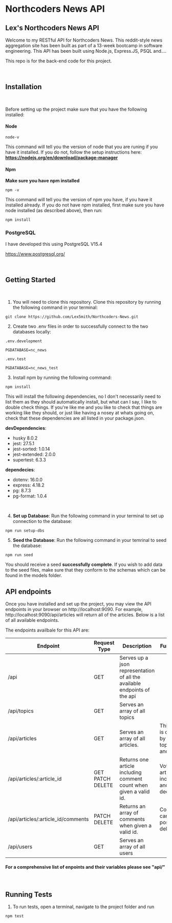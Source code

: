 # Northcoders News API

## Lex's Northcoders News API

Welcome to my RESTful API for Northcoders News. This reddit-style news aggregation site has been built as part of a 13-week bootcamp in software engineering. This API has been built using Node.js, Express.JS, PSQL and....

This repo is for the back-end code for this project. 

<br>

## Installation

<br>


Before setting up the project make sure that you have the following installed: 

#### Node

```
node-v
```

This command will tell you the version of node that you are runing if you have it installed. If you do not, follow the setup instructions here: 
**https://nodejs.org/en/download/package-manager**

#### Npm 

**Make sure you have npm installed**

```
npm -v
```

This command will tell you the version of npm you have, if you have it installed already. If you do not have npm installed, first make sure you have node installed (as described above), then run:

```
npm install
```

### PostgreSQL

I have developed this using PostgreSQL V15.4

https://www.postgresql.org/

<br>

## Getting Started
<br>

1. You will need to clone this repository. Clone this repository by running the following command in your terminal: 

```
git clone https://github.com/Lex5mith/Northcoders-News.git
```

2. Create two .env files in order to successfully connect to the two databases locally:

`.env.development` 
```
PGDATABASE=nc_news
```

`.env.test`
```
PGDATABASE=nc_news_test
```

3. Install npm by running the following command:

```
npm install
```
 
This will install the following dependencies, no I don't necessarily need to list them as they should automatically install, but what can I say, I like to double check things. If you're like me and you like to check that things are working like they should, or just like having a nosey at whats going on, check that these dependencies are all listed in your package.json.  

**devDependencies**:
 - husky 8.0.2
 - jest: 27.5.1
 - jest-sorted: 1.0.14
 - jest-extended: 2.0.0
- supertest: 6.3.3

**dependecies**:
 - dotenv: 16.0.0
 - express: 4.18.2
 - pg: 8.7.3
 - pg-format: 1.0.4
 
 <br>



4. **Set up Database**: Run the following command in your terminal to set up connection to the database: 

``` 
npm run setup-dbs
```

5. **Seed the Database**: Run the following command in your temrinal to seed the database: 
```
npm run seed
```

You should receive a seed **successfully complete**. If you wish to add data to the seed files, make sure that they conform to the schemas which can be found in the models folder.

## API endpoints

Once you have installed and set up the project, you may view the API endpoints in your browser on http://localhost:9090. For example, http://localhost:9090/api/articles will return all of the articles. Below is a list of all available endpoints.

The endpoints availbale for this API are: 

| **Endpoint**                        	| **Request Type** 	| **Description**                                                           	| **Functionality**                                               	|
|-------------------------------------	|------------------	|---------------------------------------------------------------------------	|-----------------------------------------------------------------	|
| /api                                	| GET              	| Serves up a json representation of all the available endpoints of the api 	|                                                                 	|
| /api/topics                         	| GET              	| Serves an array of all topics                                             	|                                                                 	|
| /api/articles                       	| GET              	| Serves an array of all articles.                                          	| This endpoint is queryable by author, topic, sort by and order. 	|
| /api/articles/:article_id           	| GET PATCH DELETE 	| Returns one article including comment count when given a valid id.        	| Votes on an article can be increment and decremented.           	|
| /api/articles/:article_id/comments 	| PATCH DELETE     	| Returns an array of comments when given a valid id.                       	| Comments can be posted and deleted.                             	|
| /api/users                          	| GET              	| Serves an array of all users                                              	|                                                                 	|


#### For a comprehensive list of enpoints and their variables please see "api/"

<br>

## Running Tests

1. To run tests, open a terminal, navigate to the project folder and run

```
npm test
```




